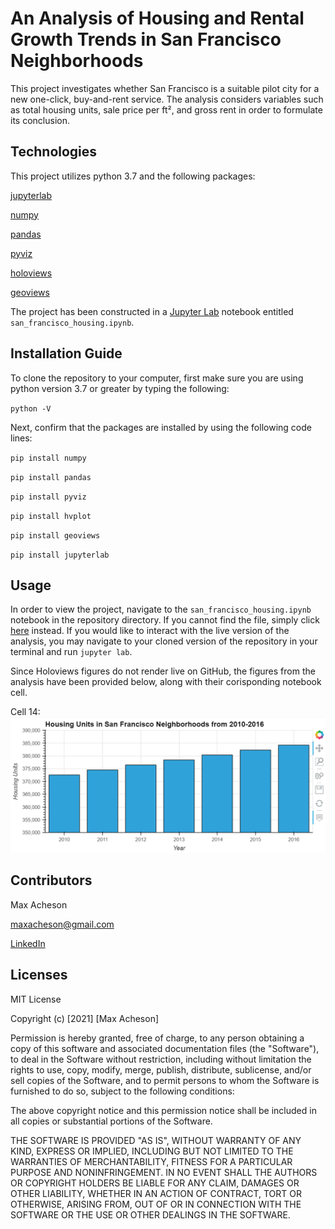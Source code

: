 # An Analysis of Housing and Rental Growth Trends in San Francisco Neighborhoods

This project investigates whether San Francisco is a suitable pilot city for a new one-click, buy-and-rent service. The analysis considers variables such as total housing units, sale price per ft², and gross rent in order to formulate its conclusion. 

## Technologies

This project utilizes python 3.7 and the following packages:

[jupyterlab](https://jupyter.org/)

[numpy](https://numpy.org/)

[pandas](https://pandas.pydata.org/)

[pyviz](https://pyviz.org/)

[holoviews](http://holoviews.org/)

[geoviews](https://geoviews.org/)

The project has been constructed in a [Jupyter Lab](https://jupyter.org/) notebook entitled `san_francisco_housing.ipynb`.

## Installation Guide

To clone the repository to your computer, first make sure you are using python version 3.7 or greater by typing the following:

`python -V`

Next, confirm that the packages are installed by using the following code lines:

`pip install numpy`

`pip install pandas`

`pip install pyviz`

`pip install hvplot`

`pip install geoviews`

`pip install jupyterlab`

## Usage

In order to view the project, navigate to the `san_francisco_housing.ipynb` notebook in the repository directory. If you cannot find the file, simply click [here](https://github.com/MaxAcheson/Module_6_Challenge/blob/main/Starter_Code/san_francisco_housing.ipynb) instead. If you would like to interact with the live version of the analysis, you may navigate to your cloned version of the repository in your terminal and run `jupyter lab`.

Since Holoviews figures do not render live on GitHub, the figures from the analysis have been provided below, along with their corisponding notebook cell.

Cell 14:
![Housing Units in SF Neighborhoods](https://github.com/MaxAcheson/Module_6_Challenge/blob/main/Module%206%20Images/Housing.Units.SF.Neighborhoods.png)

## Contributors

Max Acheson

maxacheson@gmail.com

[LinkedIn](https://www.linkedin.com/in/max-acheson-75093a19a/)

## Licenses

MIT License

Copyright (c) [2021] [Max Acheson]

Permission is hereby granted, free of charge, to any person obtaining a copy of this software and associated documentation files (the "Software"), to deal in the Software without restriction, including without limitation the rights to use, copy, modify, merge, publish, distribute, sublicense, and/or sell copies of the Software, and to permit persons to whom the Software is furnished to do so, subject to the following conditions:

The above copyright notice and this permission notice shall be included in all copies or substantial portions of the Software.

THE SOFTWARE IS PROVIDED "AS IS", WITHOUT WARRANTY OF ANY KIND, EXPRESS OR IMPLIED, INCLUDING BUT NOT LIMITED TO THE WARRANTIES OF MERCHANTABILITY, FITNESS FOR A PARTICULAR PURPOSE AND NONINFRINGEMENT. IN NO EVENT SHALL THE AUTHORS OR COPYRIGHT HOLDERS BE LIABLE FOR ANY CLAIM, DAMAGES OR OTHER LIABILITY, WHETHER IN AN ACTION OF CONTRACT, TORT OR OTHERWISE, ARISING FROM, OUT OF OR IN CONNECTION WITH THE SOFTWARE OR THE USE OR OTHER DEALINGS IN THE SOFTWARE.
